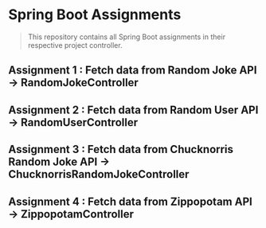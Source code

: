 # Spring Boot Assignments

> This repository contains all Spring Boot assignments in their respective project controller.

## Assignment 1 : Fetch data from Random Joke API -> RandomJokeController

## Assignment 2 : Fetch data from Random User API -> RandomUserController

## Assignment 3 : Fetch data from Chucknorris Random Joke API -> ChucknorrisRandomJokeController

## Assignment 4 : Fetch data from Zippopotam API -> ZippopotamController
